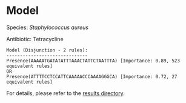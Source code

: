 
# Model

Species: *Staphylococcus aureus*

Antibiotic: Tetracycline

```
Model (Disjunction - 2 rules):
------------------------------
Presence(AAAAATGATATATTTAAACTATTCTAATTTA) [Importance: 0.89, 523 equivalent rules]
OR
Presence(ATTTTCCTCCATTCAAAAACCCAAAAGGGCA) [Importance: 0.72, 27 equivalent rules]

```

For details, please refer to the [results directory](../../../../../results/scm_b/staphylococcus%20aureus/tetracycline/repeat_2/).

